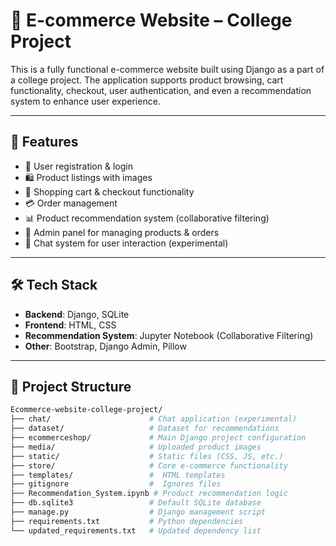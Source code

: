 # 🛒 E-commerce Website – College Project

This is a fully functional e-commerce website built using Django as a part of a college project. The application supports product browsing, cart functionality, checkout, user authentication, and even a recommendation system to enhance user experience.

---

## 📌 Features

- 🧾 User registration & login
- 🛍️ Product listings with images
- 🛒 Shopping cart & checkout functionality
- 💳 Order management
- 📊 Product recommendation system (collaborative filtering)
- 📂 Admin panel for managing products & orders
- 💬 Chat system for user interaction (experimental)

---

## 🛠️ Tech Stack

- **Backend**: Django, SQLite
- **Frontend**: HTML, CSS
- **Recommendation System**: Jupyter Notebook (Collaborative Filtering)
- **Other**: Bootstrap, Django Admin, Pillow

---

## 📁 Project Structure

```bash
Ecommerce-website-college-project/
├── chat/                      # Chat application (experimental)
├── dataset/                   # Dataset for recommendations
├── ecommerceshop/             # Main Django project configuration
├── media/                     # Uploaded product images
├── static/                    # Static files (CSS, JS, etc.)
├── store/                     # Core e-commerce functionality
├── templates/                 #  HTML templates
├── gitignore                  #  Ignores files 
├── Recommendation_System.ipynb # Product recommendation logic
├── db.sqlite3                 # Default SQLite database
├── manage.py                  # Django management script
├── requirements.txt           # Python dependencies
└── updated_requirements.txt   # Updated dependency list
